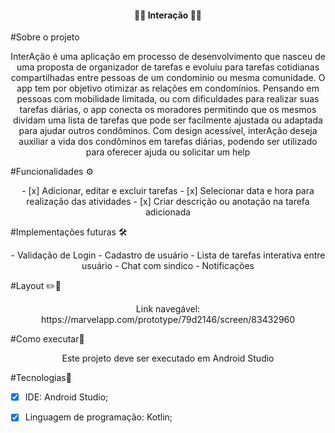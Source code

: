 

<h4 align="center"> 
      🤝🤝 Interação  🤜🤛
</h4>


#Sobre o projeto
<p align="center">
  InterAção é uma aplicação em processo de desenvolvimento que nasceu de uma proposta de organizador de tarefas e evoluiu para tarefas cotidianas compartilhadas entre pessoas de um condominio ou mesma comunidade.
  O app tem por objetivo otimizar as relações em condomínios. Pensando em pessoas com mobilidade limitada, ou com dificuldades para realizar suas tarefas diárias, o app conecta os moradores permitindo que os mesmos dividam uma lista de tarefas que pode ser facilmente ajustada ou adaptada para ajudar outros condôminos. Com design acessível, interAção deseja auxiliar a vida dos condôminos em tarefas diárias, podendo ser utilizado para oferecer ajuda ou solicitar um help

#Funcionalidades ⚙️
<p align="center">
    - [x] Adicionar, editar e excluir tarefas </h>
    - [x] Selecionar data e hora para realização das atividades 
    - [x] Criar descrição ou anotação na tarefa adicionada 
    
    
#Implementações futuras 🛠️
<p align="center">
    - Validação de Login
    - Cadastro de usuário
    - Lista de tarefas interativa entre usuário
    - Chat com sindico
    - Notificações
    
#Layout ✏️📐
<p align="center">
      Link navegável: https://marvelapp.com/prototype/79d2146/screen/83432960
    
#Como executar📱
<p align= "center">
    Este projeto deve ser executado em Android Studio
   
#Tecnologias🧬
   - [x] IDE: Android Studio;
   - [x] Linguagem de programação: Kotlin;
 
  
    
